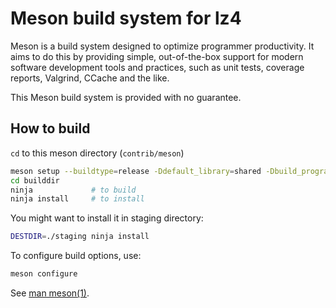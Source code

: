 Meson build system for lz4
==========================

Meson is a build system designed to optimize programmer productivity.
It aims to do this by providing simple, out-of-the-box support for
modern software development tools and practices, such as unit tests,
coverage reports, Valgrind, CCache and the like.

This Meson build system is provided with no guarantee.

## How to build

`cd` to this meson directory (`contrib/meson`)

```sh
meson setup --buildtype=release -Ddefault_library=shared -Dbuild_programs=true builddir
cd builddir
ninja             # to build
ninja install     # to install
```

You might want to install it in staging directory:

```sh
DESTDIR=./staging ninja install
```

To configure build options, use:

```sh
meson configure
```

See [man meson(1)](https://manpages.debian.org/testing/meson/meson.1.en.html).
